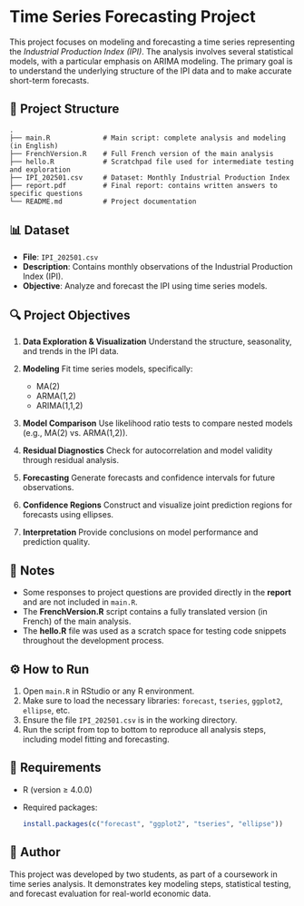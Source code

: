 
# Time Series Forecasting Project

This project focuses on modeling and forecasting a time series representing the *Industrial Production Index (IPI)*. The analysis involves several statistical models, with a particular emphasis on ARIMA modeling. The primary goal is to understand the underlying structure of the IPI data and to make accurate short-term forecasts.

## 📁 Project Structure

```
.
├── main.R             # Main script: complete analysis and modeling (in English)
├── FrenchVersion.R    # Full French version of the main analysis
├── hello.R            # Scratchpad file used for intermediate testing and exploration
├── IPI_202501.csv     # Dataset: Monthly Industrial Production Index
├── report.pdf         # Final report: contains written answers to specific questions
└── README.md          # Project documentation
```

## 📊 Dataset

* **File**: `IPI_202501.csv`
* **Description**: Contains monthly observations of the Industrial Production Index (IPI).
* **Objective**: Analyze and forecast the IPI using time series models.

## 🔍 Project Objectives

1. **Data Exploration & Visualization**
   Understand the structure, seasonality, and trends in the IPI data.

2. **Modeling**
   Fit time series models, specifically:

   * MA(2)
   * ARMA(1,2)
   * ARIMA(1,1,2)

3. **Model Comparison**
   Use likelihood ratio tests to compare nested models (e.g., MA(2) vs. ARMA(1,2)).

4. **Residual Diagnostics**
   Check for autocorrelation and model validity through residual analysis.

5. **Forecasting**
   Generate forecasts and confidence intervals for future observations.

6. **Confidence Regions**
   Construct and visualize joint prediction regions for forecasts using ellipses.

7. **Interpretation**
   Provide conclusions on model performance and prediction quality.

## 📌 Notes

* Some responses to project questions are provided directly in the **report** and are not included in `main.R`.
* The **FrenchVersion.R** script contains a fully translated version (in French) of the main analysis.
* The **hello.R** file was used as a scratch space for testing code snippets throughout the development process.

## ⚙️ How to Run

1. Open `main.R` in RStudio or any R environment.
2. Make sure to load the necessary libraries: `forecast`, `tseries`, `ggplot2`, `ellipse`, etc.
3. Ensure the file `IPI_202501.csv` is in the working directory.
4. Run the script from top to bottom to reproduce all analysis steps, including model fitting and forecasting.

## 📄 Requirements

* R (version ≥ 4.0.0)
* Required packages:

  ```r
  install.packages(c("forecast", "ggplot2", "tseries", "ellipse"))
  ```

## 🧠 Author

This project was developed by two students, as part of a coursework in time series analysis. It demonstrates key modeling steps, statistical testing, and forecast evaluation for real-world economic data.

